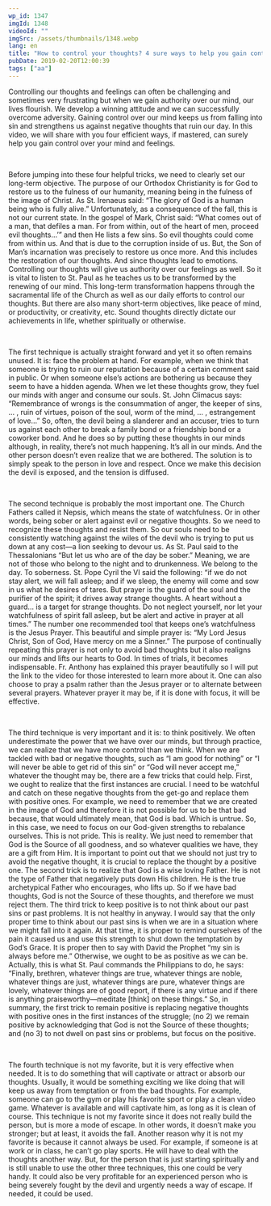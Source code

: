 ```yaml
---
wp_id: 1347
imgId: 1348
videoId: ""
imgSrc: /assets/thumbnails/1348.webp
lang: en
title: "How to control your thoughts? 4 sure ways to help you gain control."
pubDate: 2019-02-20T12:00:39
tags: ["aa"]
---
```


<p>Controlling our thoughts and feelings can often be challenging and sometimes very frustrating but when we gain authority over our mind, our lives flourish. We develop a winning attitude and we can successfully overcome adversity. Gaining control over our mind keeps us from falling into sin and strengthens us against negative thoughts that ruin our day. In this video, we will share with you four efficient ways, if mastered, can surely help you gain control over your mind and feelings.</p>
<p>&nbsp;</p>
<p>Before jumping into these four helpful tricks, we need to clearly set our long-term objective. The purpose of our Orthodox Christianity is for God to restore us to the fulness of our humanity, meaning being in the fulness of the image of Christ. As St. Irenaeus said: “The glory of God is a human being who is fully alive.” Unfortunately, as a consequence of the fall, this is not our current state. In the gospel of Mark, Christ said: “What comes out of a man, that defiles a man. For from within, out of the heart of men, proceed evil thoughts…’” and then He lists a few sins. So evil thoughts could come from within us. And that is due to the corruption inside of us. But, the Son of Man’s incarnation was precisely to restore us once more. And this includes the restoration of our thoughts. And since thoughts lead to emotions. Controlling our thoughts will give us authority over our feelings as well. So it is vital to listen to St. Paul as he teaches us to be transformed by the renewing of our mind. This long-term transformation happens through the sacramental life of the Church as well as our daily efforts to control our thoughts. But there are also many short-term objectives, like peace of mind, or productivity, or creativity, etc. Sound thoughts directly dictate our achievements in life, whether spiritually or otherwise.</p>
<p>&nbsp;</p>
<p>The first technique is actually straight forward and yet it so often remains unused. It is: face the problem at hand. For example, when we think that someone is trying to ruin our reputation because of a certain comment said in public. Or when someone else’s actions are bothering us because they seem to have a hidden agenda. When we let these thoughts grow, they fuel our minds with anger and consume our souls. St. John Climacus says: “Remembrance of wrongs is the consummation of anger, the keeper of sins, … , ruin of virtues, poison of the soul, worm of the mind, … , estrangement of love&#8230;” So, often, the devil being a slanderer and an accuser, tries to turn us against each other to break a family bond or a friendship bond or a coworker bond. And he does so by putting these thoughts in our minds although, in reality, there’s not much happening. It’s all in our minds. And the other person doesn’t even realize that we are bothered. The solution is to simply speak to the person in love and respect. Once we make this decision the devil is exposed, and the tension is diffused.</p>
<p>&nbsp;</p>
<p>The second technique is probably the most important one. The Church Fathers called it Nepsis, which means the state of watchfulness. Or in other words, being sober or alert against evil or negative thoughts. So we need to recognize these thoughts and resist them. So our souls need to be consistently watching against the wiles of the devil who is trying to put us down at any cost—a lion seeking to devour us. As St. Paul said to the Thessalonians “But let us who are of the day be sober.” Meaning, we are not of those who belong to the night and to drunkenness. We belong to the day. To soberness. St. Pope Cyril the VI said the following: “if we do not stay alert, we will fall asleep; and if we sleep, the enemy will come and sow in us what he desires of tares. But prayer is the guard of the soul and the purifier of the spirit; it drives away strange thoughts. A heart without a guard… is a target for strange thoughts. Do not neglect yourself, nor let your watchfulness of spirit fall asleep, but be alert and active in prayer at all times.” The number one recommended tool that keeps one’s watchfulness is the Jesus Prayer. This beautiful and simple prayer is: “My Lord Jesus Christ, Son of God, Have mercy on me a Sinner.” The purpose of continually repeating this prayer is not only to avoid bad thoughts but it also realigns our minds and lifts our hearts to God. In times of trials, it becomes indispensable. Fr. Anthony has explained this prayer beautifully so I will put the link to the video for those interested to learn more about it. One can also choose to pray a psalm rather than the Jesus prayer or to alternate between several prayers. Whatever prayer it may be, if it is done with focus, it will be effective.</p>
<p>&nbsp;</p>
<p>The third technique is very important and it is: to think positively. We often underestimate the power that we have over our minds, but through practice, we can realize that we have more control than we think. When we are tackled with bad or negative thoughts, such as “I am good for nothing” or “I will never be able to get rid of this sin” or “God will never accept me,” whatever the thought may be, there are a few tricks that could help. First, we ought to realize that the first instances are crucial. I need to be watchful and catch on these negative thoughts from the get-go and replace them with positive ones. For example, we need to remember that we are created in the image of God and therefore it is not possible for us to be that bad because, that would ultimately mean, that God is bad. Which is untrue. So, in this case, we need to focus on our God-given strengths to rebalance ourselves. This is not pride. This is reality. We just need to remember that God is the Source of all goodness, and so whatever qualities we have, they are a gift from Him. It is important to point out that we should not just try to avoid the negative thought, it is crucial to replace the thought by a positive one. The second trick is to realize that God is a wise loving Father. He is not the type of Father that negatively puts down His children. He is the true archetypical Father who encourages, who lifts up. So if we have bad thoughts, God is not the Source of these thoughts, and therefore we must reject them. The third trick to keep positive is to not think about our past sins or past problems. It is not healthy in anyway. I would say that the only proper time to think about our past sins is when we are in a situation where we might fall into it again. At that time, it is proper to remind ourselves of the pain it caused us and use this strength to shut down the temptation by God’s Grace. It is proper then to say with David the Prophet “my sin is always before me.” Otherwise, we ought to be as positive as we can be. Actually, this is what St. Paul commands the Philippians to do, he says: “Finally, brethren, whatever things are true, whatever things are noble, whatever things are just, whatever things are pure, whatever things are lovely, whatever things are of good report, if there is any virtue and if there is anything praiseworthy—meditate [think] on these things.” So, in summary, the first trick to remain positive is replacing negative thoughts with positive ones in the first instances of the struggle; (no 2) we remain positive by acknowledging that God is not the Source of these thoughts; and (no 3) to not dwell on past sins or problems, but focus on the positive.</p>
<p>&nbsp;</p>
<p>The fourth technique is not my favorite, but it is very effective when needed. It is to do something that will captivate or attract or absorb our thoughts. Usually, it would be something exciting we like doing that will keep us away from temptation or from the bad thoughts. For example, someone can go to the gym or play his favorite sport or play a clean video game. Whatever is available and will captivate him, as long as it is clean of course. This technique is not my favorite since it does not really build the person, but is more a mode of escape. In other words, it doesn’t make you stronger; but at least, it avoids the fall. Another reason why it is not my favorite is because it cannot always be used. For example, if someone is at work or in class, he can’t go play sports. He will have to deal with the thoughts another way. But, for the person that is just starting spiritually and is still unable to use the other three techniques, this one could be very handy. It could also be very profitable for an experienced person who is being severely fought by the devil and urgently needs a way of escape. If needed, it could be used.</p>
<p>&nbsp;</p>
